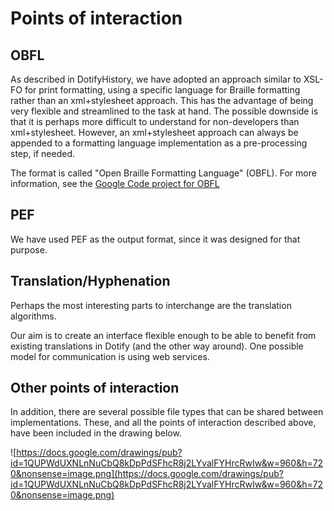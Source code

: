 # Points of interaction #

## OBFL ##
As described in DotifyHistory, we have adopted an approach similar to XSL-FO for print formatting, using a specific language for Braille formatting rather than an xml+stylesheet approach. This has the advantage of being very flexible and streamlined to the task at hand. The possible downside is that it is perhaps more difficult to understand for non-developers than xml+stylesheet. However, an xml+stylesheet approach can always be appended to a formatting language implementation as a pre-processing step, if needed.

The format is called "Open Braille Formatting Language" (OBFL). For more information, see the [Google Code project for OBFL](http://code.google.com/p/obfl/)

## PEF ##
We have used PEF as the output format, since it was designed for that purpose.

## Translation/Hyphenation ##
Perhaps the most interesting parts to interchange are the translation algorithms.

Our aim is to create an interface flexible enough to be able to benefit from existing translations in Dotify (and the other way around). One possible model for communication is using web services.

## Other points of interaction ##
In addition, there are several possible file types that can be shared between implementations. These, and all the points of interaction described above, have been included in the drawing below.

![https://docs.google.com/drawings/pub?id=1QUPWdUXNLnNuCbQ8kDpPdSFhcR8j2LYvalFYHrcRwIw&w=960&h=720&nonsense=image.png](https://docs.google.com/drawings/pub?id=1QUPWdUXNLnNuCbQ8kDpPdSFhcR8j2LYvalFYHrcRwIw&w=960&h=720&nonsense=image.png)